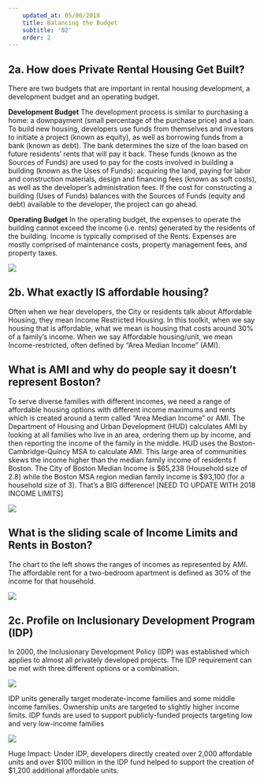 ```yaml
---
    updated_at: 05/06/2018
    title: Balancing the Budget
    subtitle: '02'
    order: 2
---
```


## 2a. How does Private Rental Housing Get Built?

There are two budgets that are important in rental housing development, a development budget and an operating budget.

**Development Budget**
The development process is similar to purchasing a home: a downpayment (small percentage of the purchase price) and a loan. To build new housing, developers use funds from themselves and investors to initiate a project (known as equity), as well as borrowing funds from a bank (known as debt). The bank determines the size of the loan based on future residents’ rents that will pay it back.
These funds (known as the Sources of Funds) are used to pay for the costs involved in building a building (known as the Uses of Funds): acquiring the land, paying for labor and construction materials, design and financing fees (known as soft costs), as well as the developer’s administration fees.
If the cost for constructing a building (Uses of Funds) balances with the Sources of Funds (equity and debt) available to the developer, the project can go ahead.

**Operating Budget**
In the operating budget, the expenses to operate the building cannot exceed the income (i.e. rents) generated by the residents of the building. Income is typically comprised of the Rents. Expenses are mostly comprised of maintenance costs, property management fees, and property taxes.


![](https://d2mxuefqeaa7sj.cloudfront.net/s_0ECA986A12324EE3FB5983FDA03FC6AC80BE5DB47781F11F1AEC6FC62AF9731D_1523321380550_Slide06.jpg)

## 2b. What exactly IS affordable housing?

Often when we hear developers, the City or residents talk about Affordable Housing, they mean Income Restricted Housing. In this toolkit, when we say housing that is affordable, what we mean is housing that costs around 30% of a family’s income. When we say Affordable housing/unit, we mean Income-restricted, often defined by “Area Median Income” (AMI).


## What is AMI and why do people say it doesn’t represent Boston?

To serve diverse families with different incomes, we need a range of affordable housing options with different income maximums and rents which is created around a term called “Area Median Income” or AMI.  The Department of Housing and Urban Development (HUD) calculates AMI by looking at all families who live in an area, ordering them up by income, and then reporting the income of the family in the middle.  HUD uses the Boston-Cambridge-Quincy MSA to calculate AMI. This large area of communities skews the income higher than the median family income of residents f Boston. The City of Boston Median Income is $65,238 (Household size of 2.8) while the Boston MSA region median family income is $93,100 (for a household size of 3). That’s a BIG difference! [NEED TO UPDATE WITH 2018 INCOME LIMITS]


![](https://d2mxuefqeaa7sj.cloudfront.net/s_0ECA986A12324EE3FB5983FDA03FC6AC80BE5DB47781F11F1AEC6FC62AF9731D_1523321546374_image.png)



## What is the sliding scale of Income Limits and Rents in Boston?

The chart to the left shows the ranges of incomes as represented by AMI. The affordable rent for a two-bedroom apartment is defined as 30% of the income for that household.

![](https://d2mxuefqeaa7sj.cloudfront.net/s_0ECA986A12324EE3FB5983FDA03FC6AC80BE5DB47781F11F1AEC6FC62AF9731D_1523321605167_image.png)

## 2c. Profile on Inclusionary Development Program (IDP)

In 2000, the Inclusionary Development Policy (IDP) was established which applies to almost all privately developed projects. The IDP requirement can be met with three different options or a combination.


![](https://d2mxuefqeaa7sj.cloudfront.net/s_0ECA986A12324EE3FB5983FDA03FC6AC80BE5DB47781F11F1AEC6FC62AF9731D_1523322024417_image.png)


IDP units generally target moderate-income families and some middle income families. Ownership units are targeted to slightly higher income limits. IDP funds are used to support publicly-funded projects targeting low and very low-income families

![](https://d2mxuefqeaa7sj.cloudfront.net/s_0ECA986A12324EE3FB5983FDA03FC6AC80BE5DB47781F11F1AEC6FC62AF9731D_1523322041286_image.png)


Huge Impact: Under IDP, developers directly created over 2,000 affordable units and over $100 million in the IDP fund helped to support the creation of $1,200 additional affordable units.

